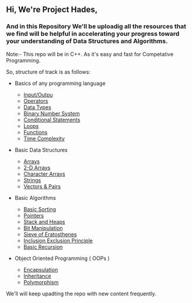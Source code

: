 ## Hi, We're Project Hades,
### And in this Repository We'll be uploadig all the resources that we find will be helpful in accelerating your progress toward your understanding of Data Structures and Algorithms.

Note:- This repo will be in C++. As it's easy and fast for Competative Programming. 


So, structure of track is as follows:
* Basics of any programming language
    - [Input/Outpu](https://github.com/zeus2611/DSA-Track/tree/main/1.%20Basics%20of%20Programming/1.1.%20Input-Output)
    - [Operators](https://github.com/zeus2611/DSA-Track/tree/main/1.%20Basics%20of%20Programming/1.2.%20Operators)
    - [Data Types]()
    - [Binary Number System]()
    - [Conditional Statements]()
    - [Loops]()
    - [Functions]()
    - [Time Complexity]()

* Basic Data Structures
    - [Arrays]()
    - [2-D Arrays]()
    - [Character Arrays]()
    - [Strings]()
    - [Vectors & Pairs]()

* Basic Algorithms
    - [Basic Sorting]()
    - [Pointers]()
    - [Stack and Heaps]()
    - [Bit Manipulation]()
    - [Sieve of Eratosthenes]()
    - [Inclusion Exclusion Principle]()
    - [Basic Recursion]()

* Object Oriented Programming ( OOPs )
    - [Encapsulation]()
    - [Inheritance]()
    - [Polymorphism]()

We'll will keep upadting the repo with new content frequently.
